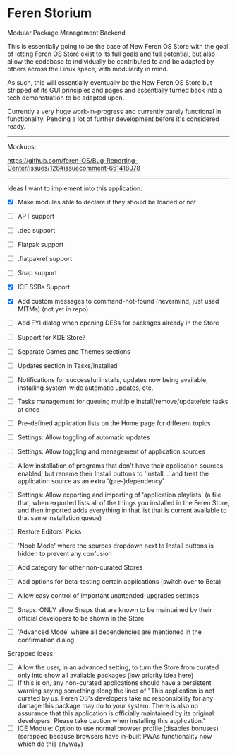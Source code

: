 # Feren Storium

Modular Package Management Backend

This is essentially going to be the base of New Feren OS Store with the goal of letting Feren OS Store exist to its full goals and full potential, but also allow the codebase to individually be contributed to and be adapted by others across the Linux space, with modularity in mind.


As such, this will essentially eventually be the New Feren OS Store but stripped of its GUI principles and pages and essentially turned back into a tech demonstration to be adapted upon.


Currently a very huge work-in-progress and currently barely functional in functionality. Pending a lot of further development before it's considered ready.

---

Mockups:

https://github.com/feren-OS/Bug-Reporting-Center/issues/128#issuecomment-651418078

---

Ideas I want to implement into this application:

- [x] Make modules able to declare if they should be loaded or not
- [ ] APT support
- [ ] .deb support
- [ ] Flatpak support
- [ ] .flatpakref support
- [ ] Snap support
- [x] ICE SSBs Support
- [x] Add custom messages to command-not-found (nevermind, just used MITMs) (not yet in repo)
- [ ] Add FYI dialog when opening DEBs for packages already in the Store
- [ ] Support for KDE Store?
- [ ] Separate Games and Themes sections
- [ ] Updates section in Tasks/Installed
- [ ] Notifications for successful installs, updates now being available, installing system-wide automatic updates, etc.
- [ ] Tasks management for queuing multiple install/remove/update/etc tasks at once
- [ ] Pre-defined application lists on the Home page for different topics
- [ ] Settings: Allow toggling of automatic updates
- [ ] Settings: Allow toggling and management of application sources
- [ ] Allow installation of programs that don't have their application sources enabled, but rename their Install buttons to 'Install...' and treat the application source as an extra '(pre-)dependency'
- [ ] Settings: Allow exporting and importing of 'application playlists' (a file that, when exported lists all of the things you installed in the Feren Store, and then imported adds everything in that list that is current available to that same installation queue)
- [ ] Restore Editors' Picks
- [ ] 'Noob Mode' where the sources dropdown next to Install buttons is hidden to prevent any confusion
- [ ] Add category for other non-curated Stores
- [ ] Add options for beta-testing certain applications (switch over to Beta)
- [ ] Allow easy control of important unattended-upgrades settings
- [ ] Snaps: ONLY allow Snaps that are known to be maintained by their official developers to be shown in the Store
- [ ] 'Advanced Mode' where all dependencies are mentioned in the confirmation dialog


Scrapped ideas:
- [ ] Allow the user, in an advanced setting, to turn the Store from curated only into show all available packages (low priority idea here)
- [ ] If this is on, any non-curated applications should have a persistent warning saying something along the lines of "This application is not curated by us. Feren OS's developers take no responsibility for any damage this package may do to your system. There is also no assurance that this application is officially maintained by its original developers. Please take caution when installing this application."
- [ ] ICE Module: Option to use normal browser profile (disables bonuses) (scrapped because browsers have in-built PWAs functionality now which do this anyway)